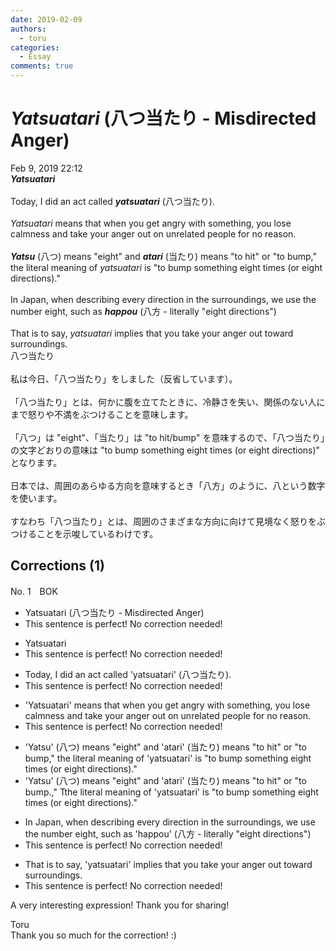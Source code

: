 ```yaml
---
date: 2019-02-09
authors:
  - toru
categories:
  - Essay
comments: true
---
```


# <strong><em>Yatsuatari</strong></em> (八つ当たり - Misdirected Anger)
<div class="date">Feb 9, 2019 22:12</div>
<div id="post"><div id="body_show_ori">
<strong><em>Yatsuatari</strong></em><br/><br/>Today, I did an act called <strong><em>yatsuatari</em></strong> (八つ当たり).<br/><br/><em>Yatsuatari</em> means that when you get angry with something, you lose calmness and take your anger out on unrelated people for no reason.<br/><br/><strong><em>Yatsu</em></strong> (八つ) means "eight" and <strong><em>atari</em></strong> (当たり) means "to hit" or "to bump," the literal meaning of <em>yatsuatari</em> is "to bump something eight times (or eight directions)."<br/><br/>In Japan, when describing every direction in the surroundings, we use the number eight, such as <strong><em>happou</em></strong> (八方 - literally "eight directions")<br/><br/>That is to say, <em>yatsuatari</em> implies that you take your anger out toward surroundings.
</div></div>

<!-- more -->

<div id="post_ja"><div id="body_show_mo">
八つ当たり<br/><br/>私は今日、「八つ当たり」をしました（反省しています）。<br/><br/>「八つ当たり」とは、何かに腹を立てたときに、冷静さを失い、関係のない人にまで怒りや不満をぶつけることを意味します。<br/><br/>「八つ」は "eight"、「当たり」は "to hit/bump" を意味するので、「八つ当たり」の文字どおりの意味は "to bump something eight times (or eight directions)" となります。<br/><br/>日本では、周囲のあらゆる方向を意味するとき「八方」のように、八という数字を使います。<br/><br/>すなわち「八つ当たり」とは、周囲のさまざまな方向に向けて見境なく怒りをぶつけることを示唆しているわけです。
</div></div>

## Corrections (1)
<div id="block"><div class="first_name"> No. 1　<span class="just_name">BOK</span></div><div id="block2">
<ul class="correction_field">
<li class="incorrect">Yatsuatari (八つ当たり - Misdirected Anger)</li>
<li class="corrected perfect">This sentence is perfect! No correction needed!</li>
</ul>
<ul class="correction_field">
<li class="incorrect">Yatsuatari</li>
<li class="corrected perfect">This sentence is perfect! No correction needed!</li>
</ul>
<ul class="correction_field">
<li class="incorrect">Today, I did an act called 'yatsuatari' (八つ当たり).</li>
<li class="corrected perfect">This sentence is perfect! No correction needed!</li>
</ul>
<ul class="correction_field">
<li class="incorrect">'Yatsuatari' means that when you get angry with something, you lose calmness and take your anger out on unrelated people for no reason.</li>
<li class="corrected perfect">This sentence is perfect! No correction needed!</li>
</ul>
<ul class="correction_field">
<li class="incorrect">'Yatsu' (八つ) means "eight" and 'atari' (当たり) means "to hit" or "to bump," the literal meaning of 'yatsuatari' is "to bump something eight times (or eight directions)."</li>
<li class="corrected correct">
'Yatsu' (八つ) means "eight" and 'atari' (当たり) means "to hit" or "to bump<span class="f_red">.</span><span class="f_gray"><span class="sline">,</span></span>" <span class="f_red">T</span><span class="f_gray"><span class="sline">t</span></span>he literal meaning of 'yatsuatari' is "to bump something eight times (or eight directions)."
</li>
</ul>
<ul class="correction_field">
<li class="incorrect">In Japan, when describing every direction in the surroundings, we use the number eight, such as 'happou' (八方 - literally "eight directions")</li>
<li class="corrected perfect">This sentence is perfect! No correction needed!</li>
</ul>
<ul class="correction_field">
<li class="incorrect">That is to say, 'yatsuatari' implies that you take your anger out toward surroundings.</li>
<li class="corrected perfect">This sentence is perfect! No correction needed!</li>
</ul>
<p class="comment_small">
 A very interesting expression! Thank you for sharing!
</p>

</div><div class="name"><span class="just_name">Toru</span><br>
Thank you so much for the correction! :)
</div>
</div>
